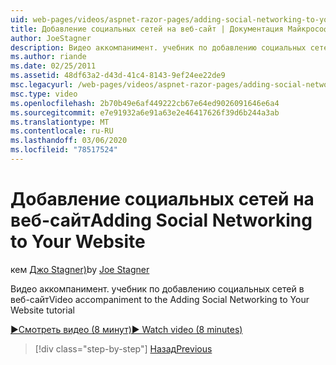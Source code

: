 ```yaml
---
uid: web-pages/videos/aspnet-razor-pages/adding-social-networking-to-your-website
title: Добавление социальных сетей на веб-сайт | Документация Майкрософт
author: JoeStagner
description: Видео аккомпанимент. учебник по добавлению социальных сетей в веб-сайт
ms.author: riande
ms.date: 02/25/2011
ms.assetid: 48df63a2-d43d-41c4-8143-9ef24ee22de9
msc.legacyurl: /web-pages/videos/aspnet-razor-pages/adding-social-networking-to-your-website
msc.type: video
ms.openlocfilehash: 2b70b49e6af449222cb67e64ed9026091646e6a4
ms.sourcegitcommit: e7e91932a6e91a63e2e46417626f39d6b244a3ab
ms.translationtype: MT
ms.contentlocale: ru-RU
ms.lasthandoff: 03/06/2020
ms.locfileid: "78517524"
---
```

# <a name="adding-social-networking-to-your-website"></a><span data-ttu-id="67d69-103">Добавление социальных сетей на веб-сайт</span><span class="sxs-lookup"><span data-stu-id="67d69-103">Adding Social Networking to Your Website</span></span>

<span data-ttu-id="67d69-104">кем [Джо Stagner)](https://github.com/JoeStagner)</span><span class="sxs-lookup"><span data-stu-id="67d69-104">by [Joe Stagner](https://github.com/JoeStagner)</span></span>

<span data-ttu-id="67d69-105">Видео аккомпанимент. учебник по добавлению социальных сетей в веб-сайт</span><span class="sxs-lookup"><span data-stu-id="67d69-105">Video accompaniment to the Adding Social Networking to Your Website tutorial</span></span>

[<span data-ttu-id="67d69-106">&#9654;Смотреть видео (8 минут)</span><span class="sxs-lookup"><span data-stu-id="67d69-106">&#9654; Watch video (8 minutes)</span></span>](https://channel9.msdn.com/Blogs/ASP-NET-Site-Videos/adding-social-networking-to-your-website)

> [!div class="step-by-step"]
> [<span data-ttu-id="67d69-107">Назад</span><span class="sxs-lookup"><span data-stu-id="67d69-107">Previous</span></span>](adding-search-to-your-web-site.md)
